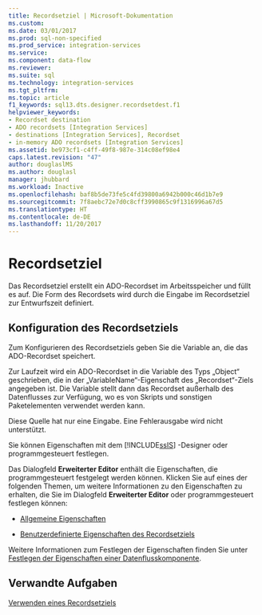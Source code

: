 ```yaml
---
title: Recordsetziel | Microsoft-Dokumentation
ms.custom: 
ms.date: 03/01/2017
ms.prod: sql-non-specified
ms.prod_service: integration-services
ms.service: 
ms.component: data-flow
ms.reviewer: 
ms.suite: sql
ms.technology: integration-services
ms.tgt_pltfrm: 
ms.topic: article
f1_keywords: sql13.dts.designer.recordsetdest.f1
helpviewer_keywords:
- Recordset destination
- ADO recordsets [Integration Services]
- destinations [Integration Services], Recordset
- in-memory ADO recordsets [Integration Services]
ms.assetid: be973cf1-c4ff-49f8-987e-314c08ef98e4
caps.latest.revision: "47"
author: douglaslMS
ms.author: douglasl
manager: jhubbard
ms.workload: Inactive
ms.openlocfilehash: baf8b5de73fe5c4fd39800a6942b000c46d1b7e9
ms.sourcegitcommit: 7f8aebc72e7d0c8cff3990865c9f1316996a67d5
ms.translationtype: HT
ms.contentlocale: de-DE
ms.lasthandoff: 11/20/2017
---
```

# <a name="recordset-destination"></a>Recordsetziel
  Das Recordsetziel erstellt ein ADO-Recordset im Arbeitsspeicher und füllt es auf. Die Form des Recordsets wird durch die Eingabe im Recordsetziel zur Entwurfszeit definiert.  
  
## <a name="configuration-of-the-recordset-destination"></a>Konfiguration des Recordsetziels  
 Zum Konfigurieren des Recordsetziels geben Sie die Variable an, die das ADO-Recordset speichert.  
  
 Zur Laufzeit wird ein ADO-Recordset in die Variable des Typs „Object“ geschrieben, die in der „VariableName“-Eigenschaft des „Recordset“-Ziels angegeben ist. Die Variable stellt dann das Recordset außerhalb des Datenflusses zur Verfügung, wo es von Skripts und sonstigen Paketelementen verwendet werden kann.  
  
 Diese Quelle hat nur eine Eingabe. Eine Fehlerausgabe wird nicht unterstützt.  
  
 Sie können Eigenschaften mit dem [!INCLUDE[ssIS](../../includes/ssis-md.md)] -Designer oder programmgesteuert festlegen.  
  
 Das Dialogfeld **Erweiterter Editor** enthält die Eigenschaften, die programmgesteuert festgelegt werden können. Klicken Sie auf eines der folgenden Themen, um weitere Informationen zu den Eigenschaften zu erhalten, die Sie im Dialogfeld **Erweiterter Editor** oder programmgesteuert festlegen können:  
  
-   [Allgemeine Eigenschaften](http://msdn.microsoft.com/library/51973502-5cc6-4125-9fce-e60fa1b7b796)  
  
-   [Benutzerdefinierte Eigenschaften des Recordsetziels](../../integration-services/data-flow/recordset-destination-custom-properties.md)  
  
 Weitere Informationen zum Festlegen der Eigenschaften finden Sie unter [Festlegen der Eigenschaften einer Datenflusskomponente](../../integration-services/data-flow/set-the-properties-of-a-data-flow-component.md).  
  
## <a name="related-tasks"></a>Verwandte Aufgaben  
 [Verwenden eines Recordsetziels](../../integration-services/data-flow/use-a-recordset-destination.md)  
  
  
